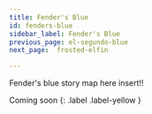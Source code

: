 ```yaml
---
title: Fender's Blue
id: fenders-blue
sidebar_label: Fender's Blue
previous_page: el-segundo-blue
next_page:  frosted-elfin

---
```


 
Fender's blue story map here insert!!

Coming soon
{: .label .label-yellow }
